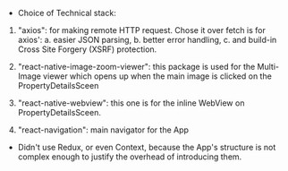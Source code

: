 - Choice of Technical stack:

1. "axios": for making remote HTTP request. 
    Chose it over fetch is for axios': 
    a. easier JSON parsing, 
    b. better error handling, 
    c. and build-in Cross Site Forgery (XSRF) protection. 

2. "react-native-image-zoom-viewer": this package is used for the Multi-Image viewer which opens up when the main image is clicked on the PropertyDetailsSceen

3. "react-native-webview": this one is for the inline WebView on PropertyDetailsSceen.

4. "react-navigation": main navigator for the App

- Didn't use Redux, or even Context, because the App's structure is not complex enough to justify the overhead of introducing them.
